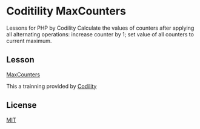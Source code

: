 # Coditility MaxCounters
Lessons for PHP by Codility
Calculate the values of counters after applying all alternating operations: increase counter by 1; set value of all counters to current maximum.

## Lesson
[MaxCounters](https://app.codility.com/programmers/lessons/4-counting_elements/max_counters/)

This a trainning provided by [Codility](https://app.codility.com/programmers)

## License
[MIT](https://choosealicense.com/licenses/mit/)
